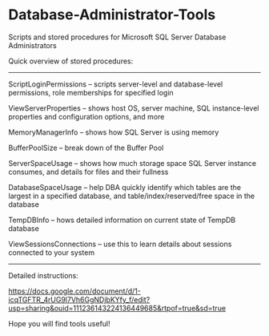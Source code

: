 # Database-Administrator-Tools
Scripts and stored procedures for Microsoft SQL Server Database Administrators

Quick overview of stored procedures:

--------------------------------------------------------------------------------------------------------------------------------------

ScriptLoginPermissions – scripts server-level and database-level permissions, role memberships for specified login    

ViewServerProperties – shows host OS, server machine, SQL instance-level properties and configuration options, and more  

MemoryManagerInfo – shows how SQL Server is using memory

BufferPoolSize – break down of the Buffer Pool

ServerSpaceUsage – shows how much storage space SQL Server instance consumes, and details for files and their fullness

DatabaseSpaceUsage – help DBA quickly identify which tables are the largest in a specified database, and table/index/reserved/free space in the database

TempDBInfo – hows detailed information on current state of TempDB database

ViewSessionsConnections – use this to learn details about sessions connected to your system

--------------------------------------------------------------------------------------------------------------------------------------

Detailed instructions:

https://docs.google.com/document/d/1-icqTGFTR_4rUG9l7Vh6GgNDjbKYfy_f/edit?usp=sharing&ouid=111236143224136449685&rtpof=true&sd=true

Hope you will find tools useful!
